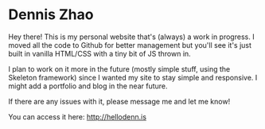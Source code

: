 # Dennis Zhao

Hey there! This is my personal website that's (always) a work in progress. I moved all the code to Github for better management but you'll see it's just built in vanilla HTML/CSS with a tiny bit of JS thrown in.

I plan to work on it more in the future (mostly simple stuff, using the Skeleton framework) since I wanted my site to stay simple and responsive. I might add a portfolio and blog in the near future. 

If there are any issues with it, please message me and let me know!

You can access it here: http://hellodenn.is

